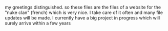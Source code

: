my greetings distinguished. so these files are the files of a website for the "nuke clan" (french) which is very nice. I take care of it often and many file updates will be made. I currently have a big project in progress which will surely arrive within a few years
